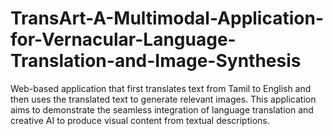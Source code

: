 # TransArt-A-Multimodal-Application-for-Vernacular-Language-Translation-and-Image-Synthesis
Web-based application that first translates text from Tamil to English and then uses the translated text to generate relevant images. This application aims to demonstrate the seamless integration of language translation and creative AI to produce visual content from textual descriptions.
